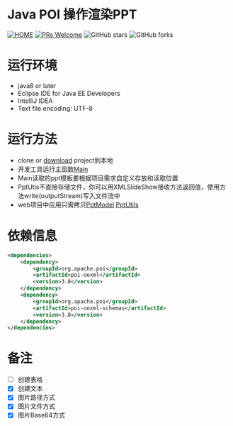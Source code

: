 # Java POI 操作渲染PPT

[![HOME](https://img.shields.io/badge/HOME-PlumLi-brightgreen.svg.svg)](https://github.com/licunzhi/dream_on_sakura_rain)
[![PRs Welcome](https://img.shields.io/badge/PRs-welcome-brightgreen.svg)](https://github.com/licunzhi/dream_on_sakura_rain/pulls)
![GitHub stars](https://img.shields.io/github/stars/licunzhi/poi.svg?style=social)
![GitHub forks](https://img.shields.io/github/forks/licunzhi/poi.svg?style=social)

# 运行环境
- java8 or later
- Eclipse IDE for Java EE Developers
- IntelliJ IDEA
- Text file encoding: UTF-8

# 运行方法
- clone or [download]() project到本地
- 开发工具运行主函数[Main](./src/main/java/com/sakura/rain/Main.java)
- Main读取的ppt模板要根据项目需求自定义存放和读取位置
- PptUtis不直接存储文件，你可以用XMLSlideShow接收方法返回值，使用方法write(outputStream)写入文件流中
- web项目中应用只需拷贝[PptModel](./src/main/java/com/sakura/rain/model/PptModel.java) [PptUtils](./src/main/java/com/sakura/rain/utils/PptUtils.java)

# 依赖信息
```xml
<dependencies>
    <dependency>
        <groupId>org.apache.poi</groupId>
        <artifactId>poi-ooxml</artifactId>
        <version>3.8</version>
    </dependency>
    <dependency>
        <groupId>org.apache.poi</groupId>
        <artifactId>poi-ooxml-schemas</artifactId>
        <version>3.8</version>
    </dependency>
</dependencies>
```

# 备注
- [ ] 创建表格
- [X] 创建文本
- [X] 图片路径方式
- [X] 图片文件方式
- [X] 图片Base64方式
